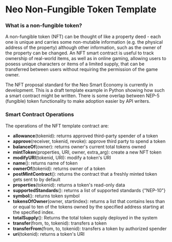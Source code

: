 # Neo Non-Fungible Token Template


### What is a non-fungible token?
A non-fungible token (NFT) can be thought of like a property deed - each one is unique and carries some non-mutable information (e.g. the physical address of the property) although other information, such as the owner of the property can be changed. 
An NFT smart contract is useful to track ownership of real-world items, as well as in online gaming, allowing users to posess unique characters or items of a limited supply, that can be transferred between users without requiring the permission of the game owner.

The NFT proposal standard for the Neo Smart Economy is currently in development. This is a draft template example in Python showing how such a smart contract might be written. There is some overlap between NEP-5 (fungible) token functionality to make adoption easier by API writers.

### Smart Contract Operations
The operations of the NFT template contract are:  

  * **allowance**(tokenid): returns approved third-party spender of a token
  * **approve**(receiver, tokenid, revoke): approve third party to spend a token
  * **balanceOf**(owner): returns owner's current total tokens owned
  * **mintToken**(properties, URI, owner, extra_arg): create a new NFT token
  * **modifyURI**(tokenid, URI): modify a token's URI
  * **name**(): returns name of token
  * **ownerOf**(tokenid): returns owner of a token
  * **postMintContract**(): returns the contract that a freshly minted token gets sent to by default
  * **properties**(tokenid): returns a token's read-only data
  * **supportedStandards**(): returns a list of supported standards {"NEP-10"}
  * **symbol**(): returns token symbol
  * **tokensOfOwner**(owner, startindex): returns a list that contains less than or equal to ten of the tokens owned by the specified address starting at the specified index.
  * **totalSupply**(): Returns the total token supply deployed in the system
  * **transfer**(from, to, tokenid): transfers a token
  * **transferFrom**(from, to, tokenid): transfers a token by authorized spender
  * **uri**(tokenid): returns a token's URI
